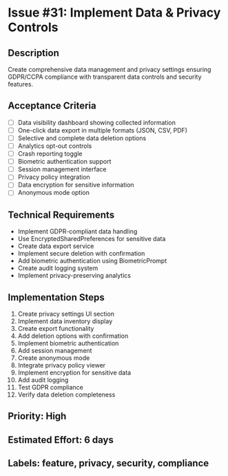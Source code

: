 # Issue #31: Implement Data & Privacy Controls

## Description
Create comprehensive data management and privacy settings ensuring GDPR/CCPA compliance with transparent data controls and security features.

## Acceptance Criteria
- [ ] Data visibility dashboard showing collected information
- [ ] One-click data export in multiple formats (JSON, CSV, PDF)
- [ ] Selective and complete data deletion options
- [ ] Analytics opt-out controls
- [ ] Crash reporting toggle
- [ ] Biometric authentication support
- [ ] Session management interface
- [ ] Privacy policy integration
- [ ] Data encryption for sensitive information
- [ ] Anonymous mode option

## Technical Requirements
- Implement GDPR-compliant data handling
- Use EncryptedSharedPreferences for sensitive data
- Create data export service
- Implement secure deletion with confirmation
- Add biometric authentication using BiometricPrompt
- Create audit logging system
- Implement privacy-preserving analytics

## Implementation Steps
1. Create privacy settings UI section
2. Implement data inventory display
3. Create export functionality
4. Add deletion options with confirmation
5. Implement biometric authentication
6. Add session management
7. Create anonymous mode
8. Integrate privacy policy viewer
9. Implement encryption for sensitive data
10. Add audit logging
11. Test GDPR compliance
12. Verify data deletion completeness

## Priority: High
## Estimated Effort: 6 days
## Labels: feature, privacy, security, compliance